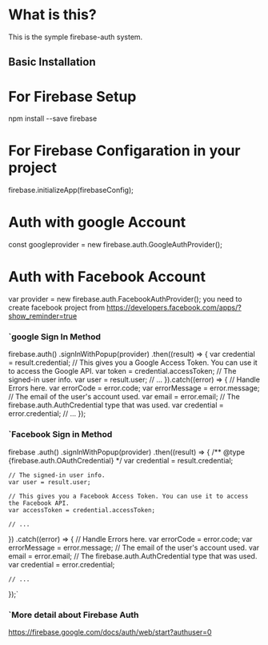 # What is this?

This is the symple firebase-auth system. 

## Basic Installation

# For Firebase Setup
  npm install --save firebase
# For Firebase Configaration in your project
  firebase.initializeApp(firebaseConfig);
# Auth with google Account
  const googleprovider = new firebase.auth.GoogleAuthProvider();
# Auth with Facebook Account
  var provider = new firebase.auth.FacebookAuthProvider();
  you need to create facebook project from
  https://developers.facebook.com/apps/?show_reminder=true

### `google Sign In Method

firebase.auth()
  .signInWithPopup(provider)
  .then((result) => {
    var credential = result.credential;
    // This gives you a Google Access Token. You can use it to access the Google API.
    var token = credential.accessToken;
    // The signed-in user info.
    var user = result.user;
    // ...
  }).catch((error) => {
    // Handle Errors here.
    var errorCode = error.code;
    var errorMessage = error.message;
    // The email of the user's account used.
    var email = error.email;
    // The firebase.auth.AuthCredential type that was used.
    var credential = error.credential;
    // ...
  });

### `Facebook Sign in Method
firebase
  .auth()
  .signInWithPopup(provider)
  .then((result) => {
    /** @type {firebase.auth.OAuthCredential} */
    var credential = result.credential;

    // The signed-in user info.
    var user = result.user;

    // This gives you a Facebook Access Token. You can use it to access the Facebook API.
    var accessToken = credential.accessToken;

    // ...
  })
  .catch((error) => {
    // Handle Errors here.
    var errorCode = error.code;
    var errorMessage = error.message;
    // The email of the user's account used.
    var email = error.email;
    // The firebase.auth.AuthCredential type that was used.
    var credential = error.credential;

    // ...
  });`


### `More detail about Firebase Auth
  https://firebase.google.com/docs/auth/web/start?authuser=0
  



